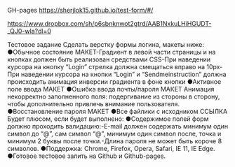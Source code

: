 GH-pages https://sherjlok15.github.io/test-form/#/

https://www.dropbox.com/sh/p6sbnknwot2gtrd/AAB1NxkuLHiHGUDT-_QJ0-wla?dl=0

Тестовое задание
Сделать верстку формы логина, макеты ниже:
●Обычное состояние МАКЕТ-Градиент в левой части страницы и на кнопках должен быть реализован средствами CSS-При наведении курсора на кнопку “Login” стрелка должна смещаться вправо на 10px-При наведении курсора на кнопки “Login” и “Sendmeinstruction” должна происходить анимация инверсии градиента в фоне кнопки
●Активное поле ввода МАКЕТ
●Ошибка ввода почты/пароля МАКЕТ
Анимация некорректно заполненного поля: подергивание из стороны в сторону, чтобы дополнительно привлечь внимание пользователя.
●Восстановление пароля МАКЕТ
●Все файлики с исходником ССЫЛКА
Будет плюсом, если будет выполнено:
●Содержимое полей форм должно проходить валидацию:-E-mail должен содержать минимум один символ до “@”, сам символ “@”, минимум один символ после, точка и минимум 2 буквы после точки.-Длина пароля не может быть короче 8 символов.
●Поддержка: Chrome, Firefox, Opera, Safari, IE 11, IE Edge.
●Готовое тестовое залить на Github и Github-pages.
